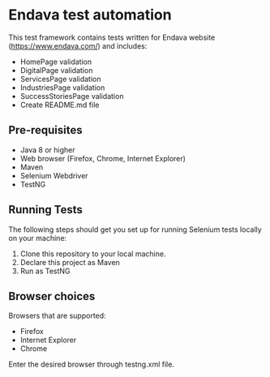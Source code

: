 # Endava test automation

This test framework contains tests written for Endava website (https://www.endava.com/) and includes:

* HomePage validation
* DigitalPage validation
* ServicesPage validation
* IndustriesPage validation
* SuccessStoriesPage validation
* Create README.md file

## Pre-requisites

* Java 8 or higher
* Web browser (Firefox, Chrome, Internet Explorer)
* Maven
* Selenium Webdriver
* TestNG

## Running Tests

The following steps should get you set up for running Selenium tests locally on your machine:

1. Clone this repository to your local machine.
2. Declare this project as Maven
3. Run as TestNG

## Browser choices

Browsers that are supported:
* Firefox
* Internet Explorer
* Chrome

Enter the desired browser through testng.xml file.

